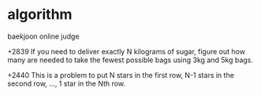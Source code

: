 # algorithm

baekjoon online judge

+2839
If you need to deliver exactly N kilograms of sugar, figure out how many are needed to take the fewest possible bags using 3kg and 5kg bags.

+2440
This is a problem to put N stars in the first row, N-1 stars in the second row, ..., 1 star in the Nth row.
